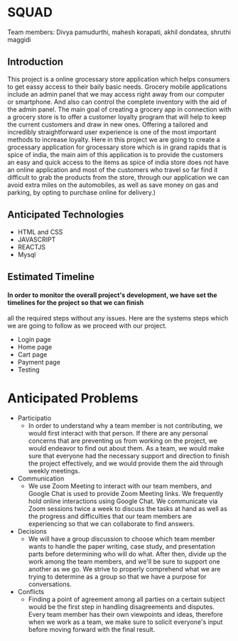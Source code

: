 # SQUAD
Team members: Divya pamudurthi, mahesh korapati, akhil dondatea, shruthi maggidi

## Introduction
This project is a online grocessary store application which helps consumers to get eassy access to their baily basic needs. Grocery mobile applications include an admin panel that we may access right away from our computer or smartphone. And also can control the complete inventory with the aid of the admin panel. The main goal of creating a grocery app in connection with a grocery store is to offer a customer loyalty program that will help to keep the current customers and draw in new ones. Offering a tailored and incredibly straightforward user experience is one of the most important methods to increase loyalty. Here in this project we are going to create a grocessary application for grocessary store which is in grand rapids that is spice of india, the main aim of this application is to provide the customers an easy and quick access to the items as spice of india store does not have an online application and most of the customers who travel so far find it difficult to grab the products from the store, through our application we can avoid extra miles on the automobiles, as well as save money on gas and parking, by opting to purchase online for delivery.)


## Anticipated Technologies
   - HTML and CSS
   - JAVASCRIPT
   - REACTJS
   - Mysql

## Estimated Timeline
#### In order to monitor the overall project's development, we have set the timelines  for the project so that we can finish 
all the required steps without any issues. Here are the systems steps which we are going to follow as we proceed with our project.
* Login page
* Home page
* Cart page 
* Payment page
* Testing 

# Anticipated Problems
* Participatio
  - In order to understand why a team member is not contributing, we would first interact with that person. If there are any personal concerns that are preventing us from working on the project, we would endeavor to find out about them. As a team, we would make sure that everyone had the necessary support and direction to finish the project effectively, and we would provide them the aid through weekly meetings.
* Communication
  - We use Zoom Meeting to interact with our team members, and Google Chat is used to provide Zoom Meeting links. We frequently hold online interactions using Google Chat. We communicate via Zoom sessions twice a week to discuss the tasks at hand as well as the progress and difficulties that our team members are experiencing so that we can collaborate to find answers.
* Decisions
  - We will have a group discussion to choose which team member wants to handle the paper writing, case study, and presentation parts before determining who will do what. After then, divide up the work among the team members, and we'll be sure to support one another as we go. We strive to properly comprehend what we are trying to determine as a group so that we have a purpose for conversations.
* Conflicts
  - Finding a point of agreement among all parties on a certain subject would be the first step in handling disagreements and disputes. Every team member has their own viewpoints and ideas, therefore when we work as a team, we make sure to solicit everyone's input before moving forward with the final result.
  
